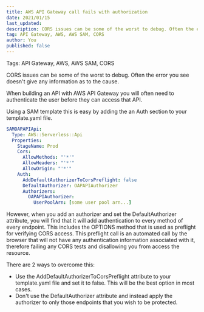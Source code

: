 ```yaml
---
title: AWS API Gateway call fails with authorization
date: 2021/01/15
last_updated:
description: CORS issues can be some of the worst to debug. Often the error you see doesn't give any information as to the cause.
tag: API Gateway, AWS, AWS SAM, CORS
author: You
published: false
---
```


Tags: API Gateway, AWS, AWS SAM, CORS

CORS issues can be some of the worst to debug. Often the error you see doesn't give any information as to the cause.

When building an API with AWS API Gateway you will often need to authenticate the user before they can access that API.

Using a SAM template this is easy by adding the an Auth section to your template.yaml file.

```yaml
SAMOAPAPIApi:
  Type: AWS::Serverless::Api
  Properties:
    StageName: Prod
    Cors:
      AllowMethods: "'*'"
      AllowHeaders: "'*'"
      AllowOrigin: "'*'"
    Auth:
      AddDefaultAuthorizerToCorsPreflight: false
      DefaultAuthorizer: OAPAPIAuthorizer
      Authorizers:
        OAPAPIAuthorizer:
          UserPoolArn: [some user pool arn...]
```

However, when you add an authorizer and set the DefaultAuthorizer attribute, you will find that it will add authentication to every method of every endpoint. This includes the OPTIONS method that is used as preflight for verifying CORS access. This preflight call is an automated call by the browser that will not have any authentication information associated with it, therefore failing any CORS tests and disallowing you from access the resource.

There are 2 ways to overcome this:

- Use the AddDefaultAuthorizerToCorsPreflight attribute to your template.yaml file and set it to false. This will be the best option in most cases.
- Don't use the DefaultAuthorizer attribute and instead apply the authorizer to only those endpoints that you wish to be protected.
